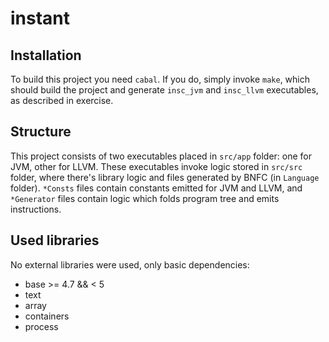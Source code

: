 # instant

## Installation
To build this project you need `cabal`. If you do, simply invoke `make`, which should build the project and generate `insc_jvm` and `insc_llvm` executables, as described in exercise.

## Structure
This project consists of two executables placed in `src/app` folder: one for JVM, other for LLVM. These executables invoke logic stored in `src/src` folder, where there's library logic and files generated by BNFC (in `Language` folder). `*Consts` files contain constants emitted for JVM and LLVM, and `*Generator` files contain logic which folds program tree and emits instructions.

## Used libraries
No external libraries were used, only basic dependencies:
- base >= 4.7 && < 5
- text
- array
- containers
- process

